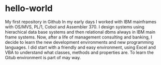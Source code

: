 # hello-world
My first repository in Github
In my early days I worked with IBM mainframes with OS/MVS, PL/1, Cobol and Assembler 370.
I design systems using hierachical data base systems and then relational dbms always in IBM main frame systems.
Now, after a life of management consulting and banking, I decide to learn the new development environments and new programming languages.
I did start with a friendly and easy environment, using Excel and VBA to understand what classes, methods and properties are.
To learn the Gitub environment is part of may way.

